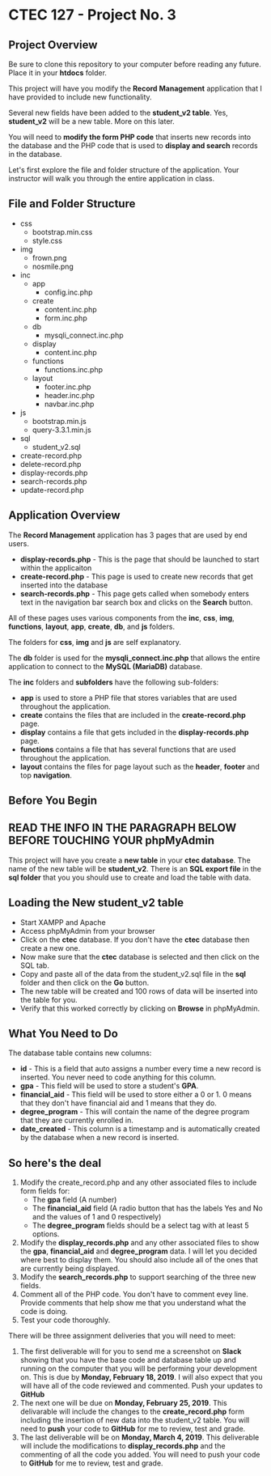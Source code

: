 # CTEC 127 - Project No. 3

## Project Overview

Be sure to clone this repository to your computer before reading any future. Place it in your **htdocs** folder.

This project will have you modify the **Record Management** application that I have provided to include new functionality.

Several new fields have been added to the **student_v2 table**. Yes, **student_v2** will be a new table. More on this later.

You will need to **modify the form PHP code** that inserts new records into the database and the PHP code that is used to **display and search** records in the database.

Let's first explore the file and folder structure of the application. Your instructor will walk you through the entire application in class.

## File and Folder Structure

- css
  - bootstrap.min.css
  - style.css
- img
  - frown.png
  - nosmile.png
- inc
  - app
    - config.inc.php
  - create
    - content.inc.php
    - form.inc.php
  - db
    - mysqli_connect.inc.php
  - display
    - content.inc.php
  - functions
    - functions.inc.php
  - layout
    - footer.inc.php
    - header.inc.php
    - navbar.inc.php
- js
  - bootstrap.min.js
  - query-3.3.1.min.js
- sql
  - student_v2.sql
- create-record.php
- delete-record.php
- display-records.php
- search-records.php
- update-record.php

## Application Overview

The **Record Management** application has 3 pages that are used by end users.

- **display-records.php** - This is the page that should be launched to start within the applicaiton
- **create-record.php** - This page is used to create new records that get inserted into the database
- **search-records.php** - This page gets called when somebody enters text in the navigation bar search box and clicks on the **Search** button.

All of these pages uses various components from the **inc**, **css**, **img**, **functions**, **layout**, **app**, **create**, **db**, and **js** folders.

The folders for **css**, **img** and **js** are self explanatory.

The **db** folder is used for the **mysqli_connect.inc.php** that allows the entire application to connect to the **MySQL (MariaDB)** database.

The **inc** folders and **subfolders** have the following sub-folders:

- **app** is used to store a PHP file that stores variables that are used throughout the application.
- **create** contains the files that are included in the **create-record.php** page.
- **display** contains a file that gets included in the **display-records.php** page.
- **functions** contains a file that has several functions that are used throughout the application.
- **layout** contains the files for page layout such as the **header**, **footer** and top **navigation**.

## Before You Begin

## READ THE INFO IN THE PARAGRAPH BELOW BEFORE TOUCHING YOUR phpMyAdmin

This project will have you create a **new table** in your **ctec database**. The name of the new table will be **student_v2**. There is an **SQL export file** in the **sql folder** that you you should use to create and load the table with data.

## Loading the New student_v2 table

- Start XAMPP and Apache
- Access phpMyAdmin from your browser
- Click on the **ctec** database. If you don't have the **ctec** database then create a new one.
- Now make sure that the **ctec** database is selected and then click on the SQL tab.
- Copy and paste all of the data from the student_v2.sql file in the **sql** folder and then click on the **Go** button.
- The new table will be created and 100 rows of data will be inserted into the table for you.
- Verify that this worked correctly by clicking on **Browse** in phpMyAdmin.

## What You Need to Do

The database table contains new columns:

- **id** - This is a field that auto assigns a number every time a new record is inserted. You never need to code anything for this column.
- **gpa** - This field will be used to store a student's **GPA**.
- **financial_aid** - This field will be used to store either a 0 or 1. 0 means that they don't have financial aid and 1 means that they do.
- **degree_program** - This will contain the name of the degree program that they are currently enrolled in.
- **date_created** - This column is a timestamp and is automatically created by the database when a new record is inserted.

## So here's the deal

1. Modify the create_record.php and any other associated files to include form fields for:
    - The **gpa** field (A number)
    - The **financial_aid** field (A radio button that has the labels Yes and No and the values of 1 and 0 respectively)
    - The **degree_program** fields should be a select tag with at least 5 options.
2. Modify the **display_records.php** and any other associated files to show the **gpa**, **financial_aid** and **degree_program** data. I will let you decided where best to display them. You should also include all of the ones that are currently being displayed.
3. Modify the **search_records.php** to support searching of the three new fields.
4. Comment all of the PHP code. You don't have to comment evey line. Provide comments that help show me that you understand what the code is doing.
5. Test your code thoroughly.

There will be three assignment deliveries that you will need to meet:

1. The first deliverable will for you to send me a screenshot on **Slack** showing that you have the base code and database table up and running on the computer that you will be performing your development on. This is due by **Monday, February 18, 2019**. I will also expect that you will have all of the code reviewed and commented. Push your updates to **GitHub**
2. The next one will be due on **Monday, February 25, 2019**. This delivarable will include the changes to the **create_record.php** form including the insertion of new data into the student_v2 table. You will need to **push** your code to **GitHub** for me to review, test and grade.
3. The last deliverable will be on **Monday, March 4, 2019**. This deliverable will include the modifications to **display_records.php** and the commenting of all the code you added. You will need to push your code to **GitHub** for me to review, test and grade.